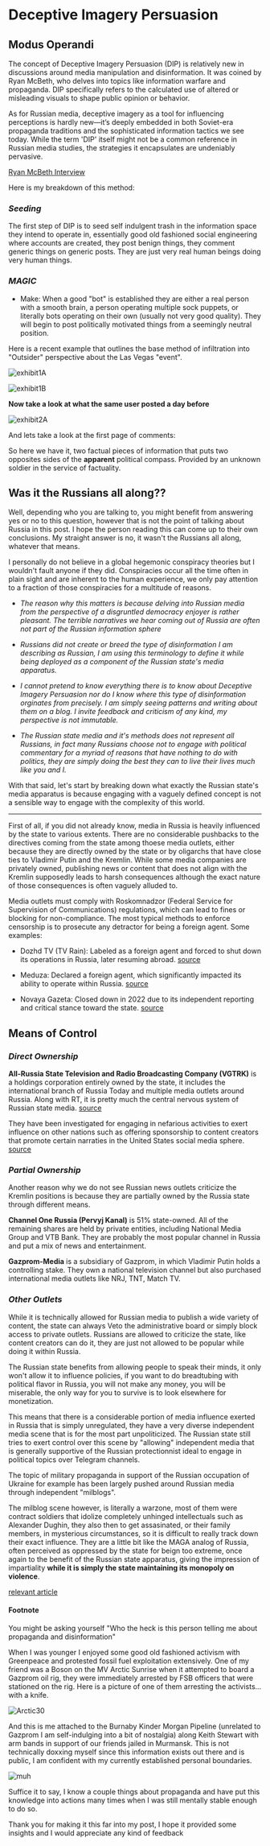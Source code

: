 
# Deceptive Imagery Persuasion

## Modus Operandi

The concept of Deceptive Imagery Persuasion (DIP) is relatively new in discussions around media manipulation and disinformation. It was coined by Ryan McBeth, who delves into topics like information warfare and propaganda. DIP specifically refers to the calculated use of altered or misleading visuals to shape public opinion or behavior.

As for Russian media, deceptive imagery as a tool for influencing perceptions is hardly new—it’s deeply embedded in both Soviet-era propaganda traditions and the sophisticated information tactics we see today. While the term 'DIP' itself might not be a common reference in Russian media studies, the strategies it encapsulates are undeniably pervasive.

[Ryan McBeth Interview](https://www.youtube.com/watch?v=D724vY4eT-8)

Here is my breakdown of this method:

### *Seeding*

The first step of DIP is to seed self indulgent trash in the information space they intend to operate in, essentially good old fashioned social engineering where accounts are created, they post benign things, they comment generic things on generic posts. They are just very real human beings doing very human things.

### *MAGIC*

- Make: When a good "bot" is established they are either a real person with a smooth brain, a person operating multiple sock puppets, or literally bots operating on their own (usually not very good quality). They will begin to post politically motivated things from a seemingly neutral position. 

Here is a recent example that outlines the base method of infiltration into "Outsider" perspective about the Las Vegas "event".

![exhibit1A](https://raw.githubusercontent.com/a-sporez/BearBlog/main/Screenshot%202025-01-02%20133550.png)

![exhibit1B](https://raw.githubusercontent.com/a-sporez/BearBlog/main/Screenshot%202025-01-02%20134105.png)

**Now take a look at what the same user posted a day before**

![exhibit2A](https://raw.githubusercontent.com/a-sporez/BearBlog/main/Screenshot%202025-01-02%20173525.png)

And lets take a look at the first page of comments:



So here we have it, two factual pieces of information that puts two opposites sides of the **apparent** political compass. Provided by an unknown soldier in the service of factuality.


## Was it the Russians all along??

Well, depending who you are talking to, you might benefit from answering yes or no to this question, however that is not the point of talking about Russia in this post. I hope the person reading this can come up to their own conclusions. My straight answer is no, it wasn't the Russians all along, whatever that means.

I personally do not believe in a global hegemonic conspiracy theories but I wouldn't fault anyone if they did. Conspiracies occur all the time often in plain sight and are inherent to the human experience, we only pay attention to a fraction of those conspiracies for a multitude of reasons.

* *The reason why this matters is because delving into Russian media from the perspective of a disgruntled democracy enjoyer is rather pleasant. The terrible narratives we hear coming out of Russia are often not part of the Russian information sphere*

* *Russians did not create or breed the type of disinformation I am describing as Russian, I am using this terminology to define it while being deployed as a component of the Russian state's media apparatus.*

* *I cannot pretend to know everything there is to know about Deceptive Imagery Persuasion nor do I know where this type of disinformation orginates from precisely. I am simply seeing patterns and writing about them on a blog. I invite feedback and criticism of any kind, my perspective is not immutable.*

* *The Russian state media and it's methods does not represent all Russians, in fact many Russians choose not to engage with political commentary for a myriad of reasons that have nothing to do with politics, they are simply doing the best they can to live their lives much like you and I.*

With that said, let's start by breaking down what exactly the Russian state's media apparatus is because engaging with a vaguely defined concept is not a sensible way to engage with the complexity of this world.

---

First of all, if you did not already know, media in Russia is heavily influenced by the state to various extents. There are no considerable pushbacks to the directives coming from the state among thoese media outlets, either because they are directly owned by the state or by oligarchs that have close ties to Vladimir Putin and the Kremlin.
While some media companies are privately owned, publishing news or content that does not align with the Kremlin supposedly leads to harsh consequences although the exact nature of those consequences is often vaguely alluded to.

Media outlets must comply with Roskomnadzor (Federal Service for Supervision of Communications) regulations, which can lead to fines or blocking for non-compliance.
The most typical methods to enforce censorship is to prosecute any detractor for being a foreign agent. Some examples:

- Dozhd TV (TV Rain): Labeled as a foreign agent and forced to shut down its operations in Russia, later resuming abroad. [source](https://www.reuters.com/business/media-telecom/russia-declares-media-outlet-tv-rain-foreign-agent-2021-08-20/)

- Meduza: Declared a foreign agent, which significantly impacted its ability to operate within Russia. [source](https://www.themoscowtimes.com/2022/07/18/russias-liberal-dozhd-tv-returns-to-the-air-after-wartime-crackdown-a78332)

- Novaya Gazeta: Closed down in 2022 due to its independent reporting and critical stance toward the state. [source](https://www.bbc.com/news/world-europe-62216940)

## Means of Control

### *Direct Ownership*

**All-Russia State Television and Radio Broadcasting Company (VGTRK)** is a holdings corporation entirely owned by the state, it includes the international branch of Russia Today and multiple media outlets around Russia.
Along with RT, it is pretty much the central nervous system of Russian state media. [source](https://en.wikipedia.org/wiki/Media_freedom_in_Russia)

They have been investigated for engaging in nefarious activities to exert influence on other nations such as offering sponsorship to content creators that promote certain narraties in the United States social media sphere. [source](https://home.treasury.gov/news/press-releases/jy2559)

### *Partial Ownership*
Another reason why we do not see Russian news outlets criticize the Kremlin positions is because they are partially owned by the Russia state through different means.

**Channel One Russia (Pervyj Kanal)**  is 51% state-owned. All of the remaining shares are held by private entities, including National Media Group and VTB Bank. They are probably the most popular channel in Russia and put a mix of news and entertainment.

**Gazprom-Media** is a subsidiary of Gazprom, in which Vladimir Putin holds a controlling stake. They own a national television channel but also purchased international media outlets like NRJ, TNT, Match TV.

### *Other Outlets*

While it is technically allowed for Russian media to publish a wide variety of content, the state can always Veto the administrative board or simply block access to private outlets. Russians are allowed to criticize the state, like content creators can do it, they are just not allowed to be popular while doing it within Russia.

 The Russian state benefits from allowing people to speak their minds, it only won't allow it to influence policies, if you want to do breadtubing with political flavor in Russia, you will not make any money, you will be miserable, the only way for you to survive is to look elsewhere for monetization.

This means that there is a considerable portion of media influence exerted in Russia that is simply unregulated, they have a very diverse independent media scene that is for the most part unpoliticized. The Russian state still tries to exert control over this scene by "allowing" independent media that is generally supportive of the Russian protectionnist ideal to engage in political topics over Telegram channels.

 The topic of military propaganda in support of the Russian occupation of Ukraine for example has been largely pushed around Russian media through independent "milblogs".

The milblog scene however, is literally a warzone, most of them were contract soldiers that idolize completely unhinged intellectuals such as Alexander Dughin, they also then to get assasinated, or their family members, in mysterious circumstances, so it is difficult to really track down their exact influence. They are a little bit like the MAGA analog of Russia, often perceived as oppressed by the state for beign too extreme, once again to the benefit of the Russian state apparatus, giving the impression of impartiality **while it is simply the state maintaining its monopoly on violence**.

[relevant article](https://www.lemonde.fr/en/international/article/2024/10/24/on-telegram-russian-messengers-of-war_6730371_4.html)

#### Footnote

You might be asking yourself "Who the heck is this person telling me about propaganda and disinformation"

 When I was younger I enjoyed some good old fashioned activism with Greenpeace and protested fossil fuel exploitation extensively. One of my friend was a Boson on the MV Arctic Sunrise when it attempted to board a Gazprom oil rig, they were immediately arrested by FSB officers that were stationed on the rig. Here is a picture of one of them arresting the activists... with a knife.

![Arctic30](https://raw.githubusercontent.com/a-sporez/BearBlog/main/Screenshot%202025-01-02%20152808.png)

And this is me attached to the Burnaby Kinder Morgan Pipeline (unrelated to Gazprom I am self-indulging into a bit of nostalgia) along Keith Stewart with arm bands in support of our friends jailed in Murmansk. This is not technically doxxing myself since this information exists out there and is public, I am confident with my currently established personal boundaries.

![muh](https://raw.githubusercontent.com/a-sporez/BearBlog/main/225783-activists2.jpg)

Suffice it to say, I know a couple things about propaganda and have put this knowledge into actions many times when I was still mentally stable enough to do so.

Thank you for making it this far into my post, I hope it provided some insights and I would appreciate any kind of feedback